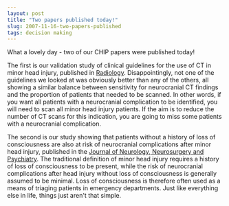```yaml
---
layout: post
title: "Two papers published today!"
slug: 2007-11-16-two-papers-published
tags: decision making
---
```


What a lovely day - two of our CHIP papers were published today!

The first is our validation study of clinical guidelines for the use of CT in minor head injury, published in [ Radiology](http://radiology.rsnajnls.org/cgi/content/full/245/3/831). Disappointingly, not one of the guidelines we looked at was obviously better than any of the others, all showing a similar balance between sensitivity for neurocranial CT findings and the proportion of patients that needed to be scanned. In other words, if you want all patients with a neurocranial complication to be identified, you will need to scan all minor head injury patients. If the aim is to reduce the number of CT scans for this indication, you are going to miss some patients with a neurocranial complication.

The second is our study showing that patients without a history of loss of consciousness are also at risk of neurocranial complications after minor head injury, published in the [Journal of Neurology, Neurosurgery and Psychiatry](http://jnnp.bmj.com/cgi/content/full/78/12/1359). The traditional definition of minor head injury requires a history of loss of consciousness to be present, while the risk of neurocranial complications after head injury without loss of consciousness is generally assumed to be minimal. Loss of consciousness is therefore often used as a means of triaging patients in emergency departments. Just like everything else in life, things just aren't that simple.
